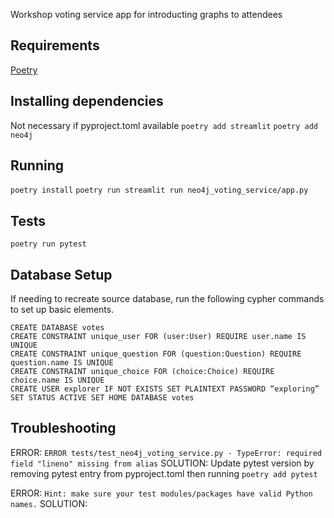 
Workshop voting service app for introducting graphs to attendees

## Requirements
[Poetry](https://python-poetry.org)

## Installing dependencies
Not necessary if pyproject.toml available
`poetry add streamlit`
`poetry add neo4j`

## Running
`poetry install`
`poetry run streamlit run neo4j_voting_service/app.py`

## Tests
`poetry run pytest`

## Database Setup
If needing to recreate source database, run the following cypher commands to set up basic elements.
```
CREATE DATABASE votes
CREATE CONSTRAINT unique_user FOR (user:User) REQUIRE user.name IS UNIQUE
CREATE CONSTRAINT unique_question FOR (question:Question) REQUIRE question.name IS UNIQUE
CREATE CONSTRAINT unique_choice FOR (choice:Choice) REQUIRE choice.name IS UNIQUE
CREATE USER explorer IF NOT EXISTS SET PLAINTEXT PASSWORD “exploring” SET STATUS ACTIVE SET HOME DATABASE votes
```

## Troubleshooting
ERROR:
`ERROR tests/test_neo4j_voting_service.py - TypeError: required field "lineno" missing from alias`
SOLUTION:
Update pytest version by removing pytest entry from pyproject.toml then running `poetry add pytest`

ERROR:
`Hint: make sure your test modules/packages have valid Python names.`
SOLUTION:

